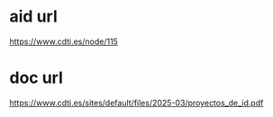 # aid url
https://www.cdti.es/node/115

# doc url
https://www.cdti.es/sites/default/files/2025-03/proyectos_de_id.pdf
        